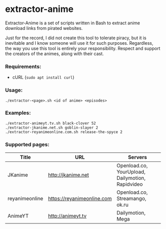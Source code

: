 # extractor-anime

Extractor-Anime is a set of scripts written in Bash to extract anime download links from pirated websites.

Just for the record, I did not create this tool to tolerate piracy, but it is inevitable and I know someone will use it for such purposes.
Regardless, the way you use this tool is entirely your responsibility.
Respect and support the creators of the animes, along with their cast.

### Requirements:
* cURL (`sudo apt install curl`)

### Usage:
```
./extractor-<page>.sh <id of anime> <episodes>
```

### Examples:
```
./extractor-animeyt.tv.sh black-clover 52
./extractor-jkanime.net.sh goblin-slayer 2
./extractor-reyanimeonline.com.sh release-the-spyce 2
```

### Supported pages:
| Title | URL | Servers |
|---|---|---|
| JKanime | http://jkanime.net | Openload.co, YourUpload, Dailymotion, Rapidvideo |
| reyanimeonline | https://reyanimeonline.com | Openload.co, Streamango, ok.ru |
| AnimeYT | http://animeyt.tv | Dailymotion, Mega |
